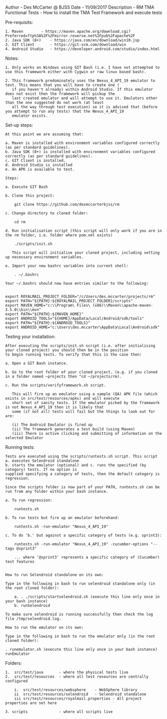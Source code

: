 Author		- Des McCarter @ BJSS
Date		- 11/09/2017
Description	- RM TMA Functional Tests - How to install the TMA Test Framework and execute tests

Pre-requisits:

	1. Maven		- https://maven.apache.org/download.cgi?Preferred=ftp%3A%2F%2Fmirror.reverse.net%2Fpub%2Fapache%2F
	2. Java SDK (8+)	- https://java.com/en/download/win10.jsp
	3. GIT Client		- https://git-scm.com/download/win
	4. Android Studio 	- https://developer.android.com/studio/index.html

Notes:

	1. Only works on Windows using GIT Bash (i.e. I have not attempted to use this framework either with Cygwin or raw linux based bash).

	2. This framework predominately uses the Nexus_4_API_19 emulator to test. This means that you will have to create one (
	   if you haven't already) within Android Studio. If this emulator does not exist then the framework will pickup the
	   last created emulator and will attempt to use it. Emulators other than the one suggested do not work (at least
	   all the way through test execution) so it is advised that (before you attempt to run any tests) that the Nexus_4_API_19
	   emulator exists.
	
	
Set-up steps:

	At this point we are assuming that:
	
	a. Maven is installed with environment variables configured correctly (as per standard guidelines).
	b. Java SDK (8+) is installed with environment variables configured correctly (as per standard guidelines).
	c. GIT Client is installed.
	d. Android Studio is installed
	e. An APK is available to test.
	
	Steps:

	a. Execute GIT Bash

	b. Clone this project:

		git clone https://github.com/desmccarterbjss/rm
	
	c. Change directory to cloned folder:
	
		cd rm
	
	d. Run initialisation script (this script will only work if you are in the rm folder, i.e. folder where pom.xml exists)
	
		./scripts/init.sh 

	   This script will initialise your cloned project, including setting up necessary environment variables.
	
	e. Import your new bashrc variables into current shell:
	
		. ~/.bashrc
	
	Your ~/.bashrc should now have entries similar to the following:
	

	export ROYALMAIL_PROJECT_FOLDER="/c/Users/des.mccarter/projects/rm"
	export PATH="${PATH}:${ROYALMAIL_PROJECT_FOLDER}/scripts"
	export MAVEN_HOME="c:\\Program\ Files\ (x86)\\Maven\\apache-maven-3.5.0\\bin\\mvn"
	export PATH="${PATH}:${MAVEN_HOME}"
	export ANDROID_TOOLS="${HOME}/AppData/Local/Android/sdk/tools"
	export PATH="${PATH}:${ANDROID_TOOLS}"
	export ANDROID_HOME="c:\Users\des.mccarter\AppData\Local\Android\sdk"

Testing your installation:

	After executing the scripts/init.sh script (i.e. after initialising your cloned project) you should then be in the position
	to begin running tests. To verify that this is the case then:

	a. Open a GIT Bash instance.

	b. Go to the root folder of your cloned project. (e.g. if you cloned in a folder named ~projects then "cd ~/projects/rm).

	c. Run the scripts/verifyframework.sh script.

	   This will fire up an emulator using a sample (QA) APK file (which exists in src/test/resources/apks) and will execute 
	   short set of sanity tests. If the emulator picked by the framework is not Nexus_4_API_19 then it is likely that
	   some (if not all) tests will fail but the things to look out for are:

	   (i) The Android Emulator is fired up
	   (ii) The framework generates a test build (using Maven)
	   (iii) There is active clicking and submitting of information on the selected Emulator

Running tests:

	Tests are executed using the scripts/runtests.sh script. This script a. executes Selendroid standalone
	b. starts the emulator (optional) and c. runs the specified (by category) tests. If no option is
	supplied specifying a category of tests, then the default category is regression.
	
	Since the scripts folder is now part of your PATH, runtests.sh can be run from any folder within your bash instance.
	
	a. To run regression:
	
		runtests.sh
	
	b. To run tests but fire up an emulator beforehand:
	
		runtests.sh -run-emulator "Nexus_4_API_19"
	
	c. To do 'b.' but against a specific category of tests (e.g. sprint3):
	
		runtests.sh -run-emulator "Nexus_4_API_19" -cucumber-options "--tags @sprint3"
		
		... where '@sprint3' represents a specific category of (Cucumber) test features
		
	
	How to run Selendroid standalone on its own:
	
	Type in the following in bash to run selendroid standalone only (in the root cloned folder):
	
		a. . ./scripts/startselendroid.sh (execute this line only once in your bash instance)
		b. runSelendroid
		
	To make sure selendroid is running successfully then check the log file /tmp/selendroid.log.
	
	How to run the emulator on its own:
	
	Type in the following in bash to run the emulator only (in the root cloned folder):
		
	. runemulator.sh (execute this line only once in your bash instance)
	runEmulator
	
Folders:

	1.	src/test/java		- where the physical tests live
	2.	src/test/resources	- where all test resources are centrally configured

		i.	src/test/resources/websphere 	- WebSphere library
		ii	src/test/resources/selendroid	- Selendroid standalone
		iii	src/test/resources/royalmail.properties	- All project properties are set here

	3. scripts				- where all scripts live
